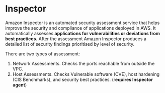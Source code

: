 # Inspector

Amazon Inspector is an automated security assessment service that helps improve the security and compliance of applications deployed in AWS. It automatically assesses **applications for vulnerabilities or deviations from best practices.** After the assessment Amazon Inspector produces a detailed list of security findings prioritised by level of security.

There are two types of assessment:

1. Network Assessments. Checks the ports reachable from outside the VPC.
2. Host Assessments. Checks Vulnerable software (CVE), host hardening (CIS Benchmarks), and security best practices. (r**equires Inspector agent**)



&#x20;

